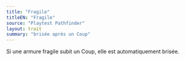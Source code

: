 ```yaml
---
title: "Fragile"
titleEN: "Fragile"
source: "Playtest Pathfinder"
layout: trait
summary: "brisée après un Coup"
---
```

Si une armure fragile subit un Coup, elle est automatiquement brisée.
